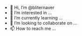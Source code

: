 - 👋 Hi, I’m @bliternaver
- 👀 I’m interested in ...
- 🌱 I’m currently learning ...
- 💞️ I’m looking to collaborate on ...
- 📫 How to reach me ...

<!---
bliternaver/bliternaver is a ✨ special ✨ repository because its `README.md` (this file) appears on your GitHub profile.
You can click the Preview link to take a look at your changes.
--->
